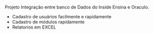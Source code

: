 Projeto Integração entre banco de Dados do Inside Ensina e Oraculo.

- Cadastro de usuários facilmente e rapidamente
- Cadastro de módulos rapidamente
- Relatorios em EXCEL
